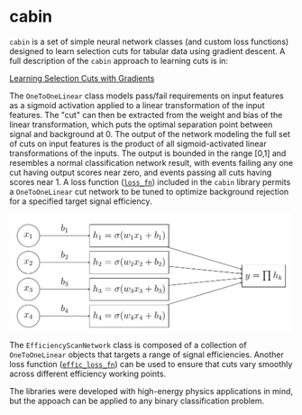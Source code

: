 # cabin

`cabin` is a set of simple neural network classes (and custom loss functions) designed to learn selection cuts for tabular data using gradient descent.  A full description of the `cabin` approach to learning cuts is in:

[Learning Selection Cuts with Gradients](https://arxiv.org/abs/2502.08615)

The `OneToOneLinear` class models pass/fail requirements on input features as a sigmoid activation applied to a linear transformation of the input features.  The "cut" can then be extracted from the weight and bias of the linear transformation, which puts the optimal separation point between signal and background at 0.  The output of the network modeling the full set of cuts on input features is the product of all sigmoid-activated linear transformations of the inputs.  The output is bounded in the range [0,1] and resembles a normal classification network result, with events failing any one cut having output scores near zero, and events passing all cuts having scores near 1.  A loss function ([`loss_fn`](https://github.com/scipp-atlas/cabin/blob/main/src/cabin/LossFunctions.py#L72)) included in the `cabin` library permits a `OneToOneLinear` cut network to be tuned to optimize background rejection for a specified target signal efficiency.

<img src="docs/assets/cabin_network.png" alt="cabin network illustration" width="500" role="img">

The `EfficiencyScanNetwork` class is composed of a collection of `OneToOneLinear` objects that targets a range of signal efficiencies.  Another loss function ([`effic_loss_fn`](https://github.com/scipp-atlas/cabin/blob/main/src/cabin/LossFunctions.py#L122)) can be used to ensure that cuts vary smoothly across different efficiency working points.

The libraries were developed with high-energy physics applications in mind, but the appoach can be applied to any binary classification problem.
